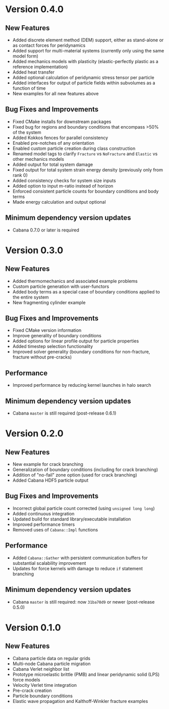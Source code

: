 # Version 0.4.0

## New Features
 - Added discrete element method (DEM) support, either as stand-alone or as contact forces for peridynamics
 - Added support for multi-material systems (currently only using the same model form)
 - Added mechanics models with plasticity (elastic-perfectly plastic as a reference implementation)
 - Added heat transfer
 - Added optional calculation of peridynamic stress tensor per particle
 - Added interfaces for output of particle fields within subvolumes as a function of time
 - New examples for all new features above

## Bug Fixes and Improvements
- Fixed CMake installs for downstream packages
- Fixed bug for regions and boundary conditions that encompass >50% of the system
- Added Kokkos fences for parallel consistency
- Enabled pre-notches of any orientation
- Enabled custom particle creation during class construction
- Renamed model tags to clarify `Fracture` vs `NoFracture` and `Elastic` vs other mechanics models
- Added output for total system damage
- Fixed output for total system strain energy density (previously only from rank 0)
- Added consistency checks for system size inputs
- Added option to input m-ratio instead of horizon
- Enforced consistent particle counts for boundary conditions and body terms
- Made energy calculation and output optional

## Minimum dependency version updates
 - Cabana 0.7.0 or later is required


# Version 0.3.0

## New Features
 - Added thermomechanics and associated example problems
 - Custom particle generation with user-functors 
 - Added body terms as a special case of boundary conditions applied to the entire system
 - New fragmenting cylinder example

## Bug Fixes and Improvements
- Fixed CMake version information
- Improve generality of boundary conditions
- Added options for linear profile output for particle properties
- Added timestep selection functionality
- Improved solver generality (boundary conditions for non-fracture, fracture without pre-cracks)

## Performance
- Improved performance by reducing kernel launches in halo search

## Minimum dependency version updates
 - Cabana `master` is still required (post-release 0.6.1)


# Version 0.2.0

## New Features
 - New example for crack branching
 - Generalization of boundary conditions (including for crack branching)
 - Addition of "no-fail" zone option (used for crack branching)
 - Added Cabana HDF5 particle output

## Bug Fixes and Improvements
- Incorrect global particle count corrected (using `unsigned long long`)
- Added continuous integration
- Updated build for standard library/executable installation
- Improved performance timers
- Removed uses of `Cabana::Impl` functions

## Performance
- Added `Cabana::Gather` with persistent communication buffers for substantial scalability improvement
- Updates for force kernels with damage to reduce `if` statement branching

## Minimum dependency version updates
 - Cabana `master` is still required: now `31ba70d9` or newer (post-release 0.5.0)


# Version 0.1.0

## New Features
- Cabana particle data on regular grids 
- Multi-node Cabana particle migration
- Cabana Verlet neighbor list
- Prototype microelastic brittle (PMB) and linear peridynamic solid (LPS) force models
- Velocity Verlet time integration
- Pre-crack creation
- Particle boundary conditions
- Elastic wave propagation and Kalthoff-Winkler fracture examples
